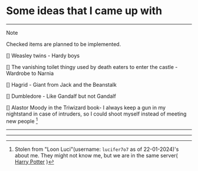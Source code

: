 # Some ideas that I came up with
***
> [!NOTE]
> Checked items are planned to be implemented.

[] Weasley twins - Hardy boys

[] The vanishing toilet thingy used by death eaters to enter the castle - Wardrobe to Narnia

[] Hagrid - Giant from Jack and the Beanstalk

[] Dumbledore - Like Gandalf but not Gandalf

[] Alastor Moody in the Triwizard book- I always keep a gun in my nightstand in case of intruders, so I could shoot myself instead of meeting new people [^1]

***

[^1]: Stolen from "Loon Luci"(username: `lucifer7o7` as of 22-01-2024)'s about me. They might not know me, but we are in the same server( [Harry Potter](https://discord.gg/pottercord) )

***
